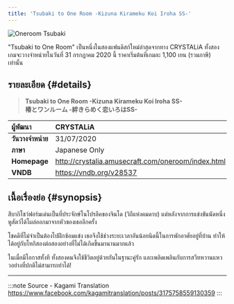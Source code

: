 ```yaml
---
title: 'Tsubaki to One Room -Kizuna Kirameku Koi Iroha SS-'
---
```


![Oneroom Tsubaki](https://res.cloudinary.com/kagamiweb/image/upload/v1631553554/visualnovel/preview/oneroom-tsubaki.jpg)

"Tsubaki to One Room" เป็นหนึ่งในสองแฟนดิสก์ใหม่ล่าสุดจากทาง CRYSTALiA
ทั้งสองเกมจะวางจำหน่ายในวันที่ 31 กรกฎาคม 2020 นี้ ราคาเริ่มต้นที่เกมละ 1,100 เยน (รวมภาษี) เท่านั้น

## รายละเอียด {#details}

> **Tsubaki to One Room -Kizuna Kirameku Koi Iroha SS-**  
> **椿とワンルーム -絆きらめく恋いろはSS-**

| ผู้พัฒนา | CRYSTALiA |
| :---- | :---- |
| **วันวางจำหน่าย** | 31/07/2020 |
| **ภาษา** | Japanese Only |
| **Homepage** | http://crystalia.amusecraft.com/oneroom/index.html |
| **VNDB** | https://vndb.org/v28537 |

## เนื้อเรื่องย่อ {#synopsis}

สึบากิโชว์ฟอร์มเด่นเป็นที่ประจักษ์ในโปรลีคของจินโด (วิถีแห่งคมดาบ) แต่หลังจากการแข่งขันนัดหนึ่ง หูสัตว์ได้โผล่ออกมาจากหัวของเธออีกครั้ง

โชคดีที่ไม่จำเป็นต้องไปฝึกซ้อมแข่ง เธอจึงใช้ช่วงระยะเวลาอันน้อยนิดนี้ในการพักอาศัยอยู่ที่บ้าน ทำให้ได้อยู่กับโทกิสองต่อสองอย่างที่ไม่ได้เกิดขึ้นมานานมากแล้ว

ในเมื่อมีโอกาสทั้งที ทั้งสองคนจึงใช้ชีวิตอยู่ด้วยกันในฐานะคู่รัก และเพลิดเพลินกับการสวีทหวานแหววอย่างที่ปกติไม่สามารถทำได้!

---
:::note Source - Kagami Translation
https://www.facebook.com/kagamitranslation/posts/3175758559130359
:::